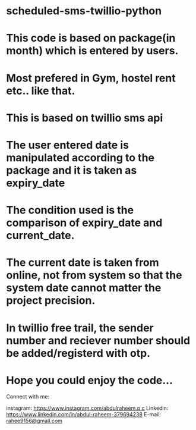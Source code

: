 # scheduled-sms-twillio-python

# This code is based on package(in month) which is entered by users.

# Most prefered in Gym, hostel rent etc.. like that.

# This is based on twillio sms api

# The user entered date is manipulated according to the package and it is taken as expiry_date

# The condition used is the comparison of expiry_date and current_date.

# The current date is taken from online, not from system so that the system date cannot matter the project precision.

# In twillio free trail, the sender number and reciever number should be added/registerd with otp.

# Hope you could enjoy the code...


Connect with me:

instagram: https://www.instagram.com/abdulraheem.p.c
Linkedin: https://www.linkedin.com/in/abdul-raheem-379694238
E-mail: rahee9156@gmail.com
